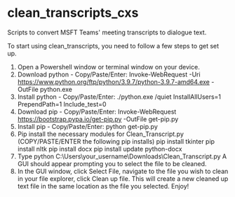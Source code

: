 # clean_transcripts_cxs
Scripts to convert MSFT Teams' meeting transcripts to dialogue text.

To start using clean_transcripts, you need to follow a few steps to get set up.

1. Open a Powershell window or terminal window on your device.
2. Download python - Copy/Paste/Enter:
    Invoke-WebRequest -Uri https://www.python.org/ftp/python/3.9.7/python-3.9.7-amd64.exe -OutFile python.exe
3. Install python - Copy/Paste/Enter:
    ./python.exe /quiet InstallAllUsers=1 PrependPath=1 Include_test=0
4. Download pip - Copy/Paste/Enter:
    Invoke-WebRequest https://bootstrap.pypa.io/get-pip.py -OutFile get-pip.py
5. Install pip - Copy/Paste/Enter:
    python get-pip.py
6. Pip install the necessary modules for Clean_Transcript.py (COPY/PASTE/ENTER the following pip installs)
    pip install tkinter
    pip install nltk
    pip install docx
    pip install update python-docx
7. Type python C:\Users\your_username\Downloads\Clean_Transcript.py 
    A GUI should appear prompting you to select the file to be cleaned. 
8. In the GUI window, click Select File, navigate to the file you wish to clean in your file explorer, click Clean up file.
   This will create a new cleaned up text file in the same location as the file you selected. Enjoy!
   
